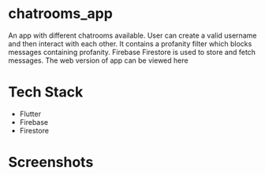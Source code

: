 # chatrooms_app
An app with different chatrooms available. User can create a valid username and then interact with each other. It contains a profanity filter which blocks messages containing profanity. Firebase Firestore is used to store and fetch messages. The web version of app can be viewed here 

# Tech Stack

<ul>
   <li> Flutter </li>
   <li> Firebase </li>
   <li> Firestore </li>
</ul>


# Screenshots
